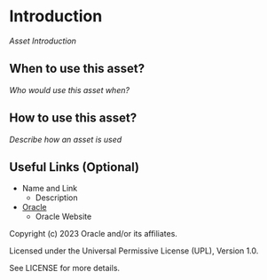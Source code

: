 # Introduction

*Asset Introduction*

## When to use this asset?

*Who would use this asset when?*

## How to use this asset?

*Describe how an asset is used*

## Useful Links (Optional)

- Name and Link
    - Description
- [Oracle](www.oracle.com)
    - Oracle Website

Copyright (c) 2023 Oracle and/or its affiliates.

Licensed under the Universal Permissive License (UPL), Version 1.0.

See LICENSE for more details.
